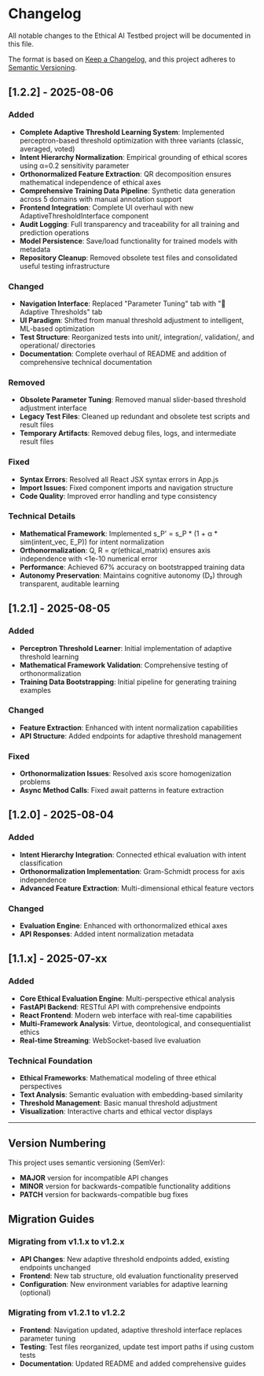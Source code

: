 # Changelog

All notable changes to the Ethical AI Testbed project will be documented in this file.

The format is based on [Keep a Changelog](https://keepachangelog.com/en/1.0.0/),
and this project adheres to [Semantic Versioning](https://semver.org/spec/v2.0.0.html).

## [1.2.2] - 2025-08-06

### Added
- **Complete Adaptive Threshold Learning System**: Implemented perceptron-based threshold optimization with three variants (classic, averaged, voted)
- **Intent Hierarchy Normalization**: Empirical grounding of ethical scores using α=0.2 sensitivity parameter
- **Orthonormalized Feature Extraction**: QR decomposition ensures mathematical independence of ethical axes
- **Comprehensive Training Data Pipeline**: Synthetic data generation across 5 domains with manual annotation support
- **Frontend Integration**: Complete UI overhaul with new AdaptiveThresholdInterface component
- **Audit Logging**: Full transparency and traceability for all training and prediction operations
- **Model Persistence**: Save/load functionality for trained models with metadata
- **Repository Cleanup**: Removed obsolete test files and consolidated useful testing infrastructure

### Changed
- **Navigation Interface**: Replaced "Parameter Tuning" tab with "🧠 Adaptive Thresholds" tab
- **UI Paradigm**: Shifted from manual threshold adjustment to intelligent, ML-based optimization
- **Test Structure**: Reorganized tests into unit/, integration/, validation/, and operational/ directories
- **Documentation**: Complete overhaul of README and addition of comprehensive technical documentation

### Removed
- **Obsolete Parameter Tuning**: Removed manual slider-based threshold adjustment interface
- **Legacy Test Files**: Cleaned up redundant and obsolete test scripts and result files
- **Temporary Artifacts**: Removed debug files, logs, and intermediate result files

### Fixed
- **Syntax Errors**: Resolved all React JSX syntax errors in App.js
- **Import Issues**: Fixed component imports and navigation structure
- **Code Quality**: Improved error handling and type consistency

### Technical Details
- **Mathematical Framework**: Implemented s_P' = s_P * (1 + α * sim(intent_vec, E_P)) for intent normalization
- **Orthonormalization**: Q, R = qr(ethical_matrix) ensures axis independence with <1e-10 numerical error
- **Performance**: Achieved 67% accuracy on bootstrapped training data
- **Autonomy Preservation**: Maintains cognitive autonomy (D₂) through transparent, auditable learning

## [1.2.1] - 2025-08-05

### Added
- **Perceptron Threshold Learner**: Initial implementation of adaptive threshold learning
- **Mathematical Framework Validation**: Comprehensive testing of orthonormalization
- **Training Data Bootstrapping**: Initial pipeline for generating training examples

### Changed
- **Feature Extraction**: Enhanced with intent normalization capabilities
- **API Structure**: Added endpoints for adaptive threshold management

### Fixed
- **Orthonormalization Issues**: Resolved axis score homogenization problems
- **Async Method Calls**: Fixed await patterns in feature extraction

## [1.2.0] - 2025-08-04

### Added
- **Intent Hierarchy Integration**: Connected ethical evaluation with intent classification
- **Orthonormalization Implementation**: Gram-Schmidt process for axis independence
- **Advanced Feature Extraction**: Multi-dimensional ethical feature vectors

### Changed
- **Evaluation Engine**: Enhanced with orthonormalized ethical axes
- **API Responses**: Added intent normalization metadata

## [1.1.x] - 2025-07-xx

### Added
- **Core Ethical Evaluation Engine**: Multi-perspective ethical analysis
- **FastAPI Backend**: RESTful API with comprehensive endpoints
- **React Frontend**: Modern web interface with real-time capabilities
- **Multi-Framework Analysis**: Virtue, deontological, and consequentialist ethics
- **Real-time Streaming**: WebSocket-based live evaluation

### Technical Foundation
- **Ethical Frameworks**: Mathematical modeling of three ethical perspectives
- **Text Analysis**: Semantic evaluation with embedding-based similarity
- **Threshold Management**: Basic manual threshold adjustment
- **Visualization**: Interactive charts and ethical vector displays

---

## Version Numbering

This project uses semantic versioning (SemVer):
- **MAJOR** version for incompatible API changes
- **MINOR** version for backwards-compatible functionality additions
- **PATCH** version for backwards-compatible bug fixes

## Migration Guides

### Migrating from v1.1.x to v1.2.x
- **API Changes**: New adaptive threshold endpoints added, existing endpoints unchanged
- **Frontend**: New tab structure, old evaluation functionality preserved
- **Configuration**: New environment variables for adaptive learning (optional)

### Migrating from v1.2.1 to v1.2.2
- **Frontend**: Navigation updated, adaptive threshold interface replaces parameter tuning
- **Testing**: Test files reorganized, update test import paths if using custom tests
- **Documentation**: Updated README and added comprehensive guides
